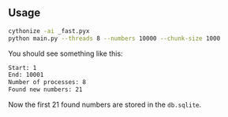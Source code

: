 ## Usage
```bash
cythonize -ai _fast.pyx
python main.py --threads 8 --numbers 10000 --chunk-size 1000
```

You should see something like this:
```bash
Start: 1
End: 10001
Number of processes: 8
Found new numbers: 21
```

Now the first 21 found numbers are stored in the `db.sqlite`.